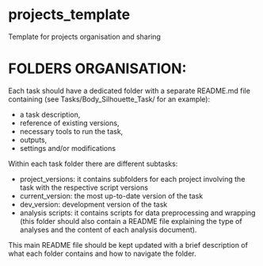 # projects_template
Template for projects organisation and sharing

# FOLDERS ORGANISATION:

Each task should have a dedicated folder with a separate README.md file containing (see Tasks/Body_Silhouette_Task/ for an example):
- a task description, 
- reference of existing versions,
- necessary tools to run the task,
- outputs,
- settings and/or modifications

Within each task folder there are different subtasks:

- project_versions: it contains subfolders for each project involving the task with the respective script versions
- current_version: the most up-to-date version of the task
- dev_version: development version of the task
- analysis scripts: it contains scripts for data preprocessing and wrapping (this folder should also contain a README file explaining the type of analyses and the content of each analysis document).

This main README file should be kept updated with a brief description of what each folder contains and how to navigate the folder.
